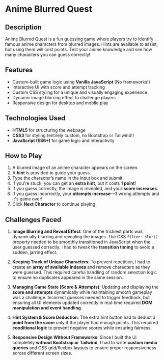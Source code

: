 # Anime Blurred Quest

## Description
Anime Blurred Quest is a fun guessing game where players try to identify famous anime characters from blurred images. Hints are available to assist, but using them will cost points. Test your anime knowledge and see how many characters you can guess correctly!

## Features
- Custom-built game logic using **Vanilla JavaScript** (No frameworks!)  
- Interactive UI with score and attempt tracking  
- Custom CSS styling for a unique and visually engaging experience  
- Dynamic image blurring effect to challenge players  
- Responsive design for desktop and mobile play  

## Technologies Used
- **HTML5** for structuring the webpage  
- **CSS3** for styling (entirely custom, no Bootstrap or Tailwind!)  
- **JavaScript (ES6+)** for game logic and interactivity  

## How to Play
1. A blurred image of an anime character appears on the screen.
2. A **hint** is provided to guide your guess.
3. Type the character’s name in the input box and submit.
4. If you're stuck, you can get an **extra hint**, but it costs **1 point**!
5. If you guess correctly, the image is revealed, and your **score increases**.
6. If you guess incorrectly, your **attempts increase**—3 wrong attempts and it's game over!
7. Click **Next Character** to continue playing.

## Challenges Faced
1. **Image Blurring and Reveal Effect**:
One of the trickiest parts was dynamically blurring and revealing the images. The CSS `filter: blur()` property needed to be smoothly transitioned in JavaScript when the user guessed correctly. I had to tweak the **transition timing** to avoid a sudden, jarring effect.

2. **Keeping Track of Unique Characters**:
To prevent repetition, I had to create an **array of available indexes** and remove characters as they were guessed. This required careful handling of random selection logic to ensure no duplicates appeared in the same session.

3. **Managing Game State (Score & Attempts)**:
Updating and displaying the **score and attempts** dynamically while maintaining smooth gameplay was a challenge. Incorrect guesses needed to trigger feedback, but ensuring all UI elements updated correctly in real-time required **DOM manipulation and event handling**.

4. **Hint System & Score Deduction**:
The extra hint button had to deduct a **point from the score** only if the player had enough points. This required **conditional logic** to prevent negative scores while ensuring fairness.

5. **Responsive Design Without Frameworks**:
Since I built the UI completely **without Bootstrap or Tailwind**, I had to write **custom media queries** and CSS grid/flexbox layouts to ensure proper responsiveness across different screen sizes.

